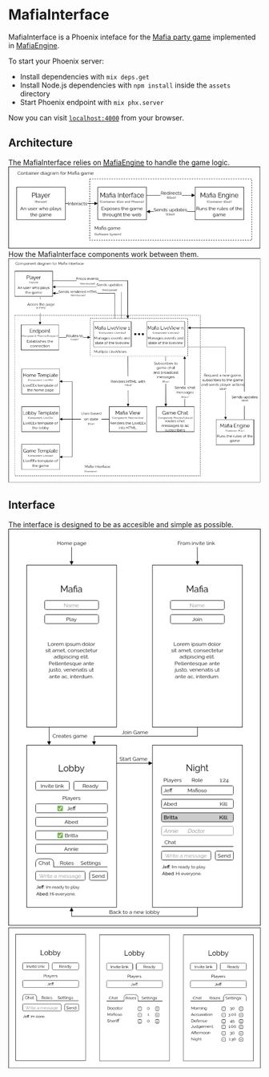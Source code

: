 # MafiaInterface

MafiaInterface is a Phoenix inteface for the [Mafia party game](https://en.wikipedia.org/wiki/Mafia_(party_game)) implemented in [MafiaEngine](https://github.com/menxs/mafia_engine).

To start your Phoenix server:

  * Install dependencies with `mix deps.get`
  * Install Node.js dependencies with `npm install` inside the `assets` directory
  * Start Phoenix endpoint with `mix phx.server`

Now you can visit [`localhost:4000`](http://localhost:4000) from your browser.

## Architecture
The MafiaInterface relies on [MafiaEngine](https://github.com/menxs/mafia_engine) to handle the game logic.
<img src="./diagrams/SCointainer.png" alt="Mafia system context"/>
<br/>
How the MafiaInterface components work between them.
<img src="./diagrams/SComponentInterface.png" alt="Mafia Interface architechture"/>

## Interface
The interface is designed to be as accesible and simple as possible.
<img src="./diagrams/Interface.png" alt="Mafia interface design"/>
<img src="./diagrams/Settings Interface.png" alt="Mafia settings interface design"/>